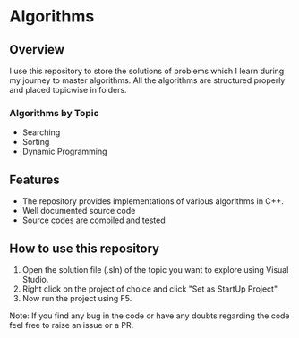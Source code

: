 <h1>Algorithms</h1>
<h2>Overview</h2>
I use this repository to store the solutions of problems which I learn during my journey to master algorithms.
All the algorithms are structured properly and placed topicwise in folders.

<h3>Algorithms by Topic</h3>

<ul>
<li>Searching</li>
<li>Sorting</li>
<li>Dynamic Programming</li>
</ul>

<h2>Features</h2>

<ul>
<li>The repository provides implementations of various algorithms in C++.</li>
<li>Well documented source code</li>
<li>Source codes are compiled and tested</li>
</ul>

<h2>How to use this repository</h2>

1. Open the solution file (.sln) of the topic you want to explore using Visual Studio.
2. Right click on the project of choice and click "Set as StartUp Project"
3. Now run the project using F5.

Note: If you find any bug in the code or have any doubts regarding the code feel free to raise an issue or a PR.
